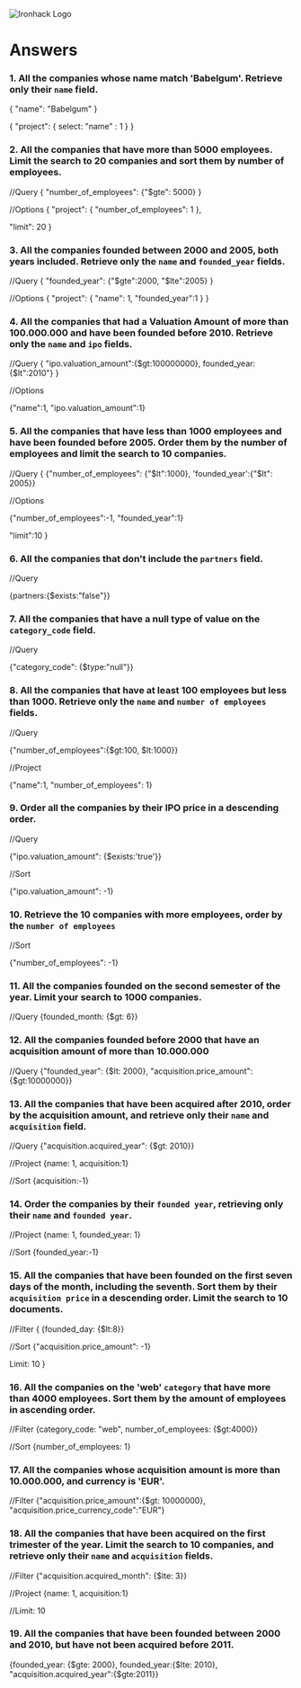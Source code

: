 ![Ironhack Logo](https://i.imgur.com/1QgrNNw.png)

# Answers

### 1. All the companies whose name match 'Babelgum'. Retrieve only their `name` field.

{
"name": "Babelgum"
}

{
"project": {
select: "name" : 1
}
}

### 2. All the companies that have more than 5000 employees. Limit the search to 20 companies and sort them by **number of employees**.

//Query
{
"number_of_employees": {"\$gte": 5000}
}

//Options
{
"project": {
"number_of_employees": 1
},

"limit": 20
}

### 3. All the companies founded between 2000 and 2005, both years included. Retrieve only the `name` and `founded_year` fields.

//Query
{
"founded_year": {"$gte":2000, "$lte":2005}
}

//Options
{
"project": {
"name": 1,
"founded_year":1
}
}

### 4. All the companies that had a Valuation Amount of more than 100.000.000 and have been founded before 2010. Retrieve only the `name` and `ipo` fields.

//Query
{
"ipo.valuation_amount":{$gt:100000000}, founded_year:{$lt":2010"}
}

//Options

{"name":1, "ipo.valuation_amount":1}

### 5. All the companies that have less than 1000 employees and have been founded before 2005. Order them by the number of employees and limit the search to 10 companies.

//Query
{
{"number_of_employees": {"$lt":1000}, 'founded_year':{"$lt": 2005}}

//Options

{"number_of_employees":-1, "founded_year":1}

"limit":10
}

### 6. All the companies that don't include the `partners` field.

//Query

{partners:{\$exists:"false"}}

### 7. All the companies that have a null type of value on the `category_code` field.

//Query

{"category_code": {\$type:"null"}}

### 8. All the companies that have at least 100 employees but less than 1000. Retrieve only the `name` and `number of employees` fields.

//Query

{"number_of_employees":{$gt:100, $lt:1000}}

//Project

{"name":1, "number_of_employees": 1}

### 9. Order all the companies by their IPO price in a descending order.

//Query

{"ipo.valuation_amount": {\$exists:'true'}}

//Sort

{"ipo.valuation_amount": -1}

### 10. Retrieve the 10 companies with more employees, order by the `number of employees`

//Sort

{"number_of_employees": -1}

### 11. All the companies founded on the second semester of the year. Limit your search to 1000 companies.

//Query
{founded_month: {\$gt: 6}}

### 12. All the companies founded before 2000 that have an acquisition amount of more than 10.000.000

//Query
{"founded_year": {$lt: 2000}, "acquisition.price_amount": {$gt:10000000}}

### 13. All the companies that have been acquired after 2010, order by the acquisition amount, and retrieve only their `name` and `acquisition` field.

//Query
{"acquisition.acquired_year": {\$gt: 2010}}

//Project
{name: 1, acquisition:1}

//Sort
{acquisition:-1}

### 14. Order the companies by their `founded year`, retrieving only their `name` and `founded year`.

//Project
{name: 1, founded_year: 1}

//Sort
{founded_year:-1}

### 15. All the companies that have been founded on the first seven days of the month, including the seventh. Sort them by their `acquisition price` in a descending order. Limit the search to 10 documents.

//Filter
{
{founded_day: {\$lt:8}}

//Sort
{"acquisition.price_amount": -1}

Limit: 10
}

### 16. All the companies on the 'web' `category` that have more than 4000 employees. Sort them by the amount of employees in ascending order.

//Filter
{category_code: "web", number_of_employees: {\$gt:4000}}

//Sort
{number_of_employees: 1}

### 17. All the companies whose acquisition amount is more than 10.000.000, and currency is 'EUR'.

//Filter
{"acquisition.price_amount":{\$gt: 10000000}, "acquisition.price_currency_code":"EUR"}

### 18. All the companies that have been acquired on the first trimester of the year. Limit the search to 10 companies, and retrieve only their `name` and `acquisition` fields.

//Filter
{"acquisition.acquired_month": {\$lte: 3}}

//Project
{name: 1, acquisition:1}

//Limit: 10

### 19. All the companies that have been founded between 2000 and 2010, but have not been acquired before 2011.

{founded_year: {$gte: 2000}, founded_year:{$lte: 2010}, "acquisition.acquired_year":{\$gte:2011}}

